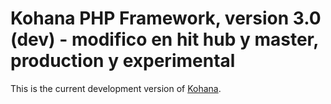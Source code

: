# Kohana PHP Framework, version 3.0 (dev) - modifico en hit hub y master, production y experimental

This is the current development version of [Kohana](http://kohanaframework.org/).
